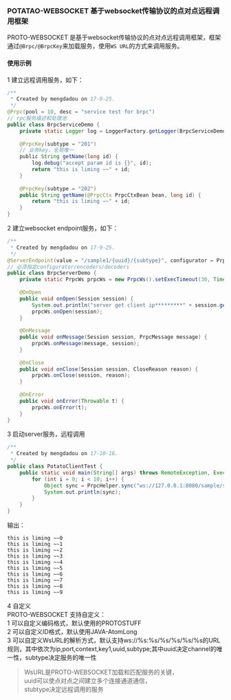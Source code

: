 ### POTATAO-WEBSOCKET 基于websocket传输协议的点对点远程调用框架


PROTO-WEBSOCKET 是基于websocket传输协议的点对点远程调用框架，框架通过`@Brpc/@BrpcKey`来加载服务，使用`WS URL`的方式来调用服务。   

#### 使用示例
1 建立远程调用服务，如下：
```java
/**
 * Created by mengdadou on 17-9-25.
 */
@Prpc(pool = 10, desc = "service test for brpc")
// rpc服务描述和处理池
public class BrpcServiceDemo {
    private static Logger log = LoggerFactory.getLogger(BrpcServiceDemo.class);
    
    @PrpcKey(subtype = "201")
    // 业务key，全局唯一
    public String getName(long id) {
        log.debug("accept param id is {}", id);
        return "this is liming ~~" + id;
    }
    
    @PrpcKey(subtype = "202")
    public String getName(@PrpcCtx PrpcCtxBean bean, long id) {
        return "this is liming ~~" + id;
    }
}
```

2 建立websocket endpoint服务，如下：
```java
/**
 * Created by mengdadou on 17-9-25.
 */
@ServerEndpoint(value = "/sample1/{uuid}/{subtype}", configurator = PrpcServerConfigurator.class, encoders = PrpcEncoder.class, decoders = PrpcDecoder.class)
// 必须指定configurator/encoders/decoders
public class BrpcServerDemo {
    private static PrpcWs prpcWs = new PrpcWs().setExecTimeout(30, TimeUnit.SECONDS);
    
    @OnOpen
    public void onOpen(Session session) {
        System.out.println("server get client ip*********" + session.getUserProperties().get(PrpcConfig.BRPC_CLIENT_IP));
        prpcWs.onOpen(session);
    }
    
    @OnMessage
    public void onMessage(Session session, PrpcMessage message) {
        prpcWs.onMessage(message, session);
    }
    
    @OnClose
    public void onClose(Session session, CloseReason reason) {
        prpcWs.onClose(session, reason);
    }
    
    @OnError
    public void onError(Throwable t) {
        prpcWs.onError(t);
    }
}
```

3 启动server服务，远程调用
```java
/**
 * Created by mengdadou on 17-10-16.
 */
public class PotatoClientTest {
    public static void main(String[] args) throws RemoteException, ExecutionException, TimeoutException, InterruptedException {
        for (int i = 0; i < 10; i++) {
            Object sync = PrpcHelper.sync("ws://127.0.0.1:8080/sample/sample1/1/201", i);
            System.out.println(sync);
        }
    }
}
```
输出：
```
this is liming ~~0
this is liming ~~1
this is liming ~~2
this is liming ~~3
this is liming ~~4
this is liming ~~5
this is liming ~~6
this is liming ~~7
this is liming ~~8
this is liming ~~9
```

 
4 自定义  
PROTO-WEBSOCKET 支持自定义：   
1 可以自定义编码格式，默认使用的PROTOSTUFF   
2 可以自定义ID格式，默认使用JAVA-AtomLong   
3 可以自定义WsURL的解析方式，默认支持ws://%s:%s/%s/%s/%s/%s的URL规则，其中依次为ip,port,context,key1,uuid,subtype;其中uuid决定channel的唯一性，subtype决定服务的唯一性   
> WsURL是PROTO-WEBSOCKET加载和匹配服务的关键，   
> uuid可以使点对点之间建立多个连接通道通信，   
> stubtype决定远程调用的服务   
